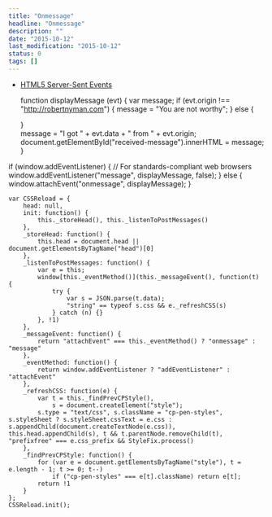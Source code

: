 ```yaml
---
title: "Onmessage"
headline: "Onmessage"
description: ""
date: "2015-10-12"
last_modification: "2015-10-12"
status: 0
tags: []
---
```


- [HTML5 Server-Sent Events](http://www.w3schools.com/html/html5_serversentevents.asp)

  function displayMessage (evt) {
	var message;
	if (evt.origin !== "http://robertnyman.com") {
		message = "You are not worthy";
	}
	else {
		
	}	
    message = "I got " + evt.data + " from " + evt.origin;
	document.getElementById("received-message").innerHTML = message;
}

if (window.addEventListener) {
	// For standards-compliant web browsers
	window.addEventListener("message", displayMessage, false);
}
else {
	window.attachEvent("onmessage", displayMessage);
}

```
var CSSReload = {
    head: null,
    init: function() {
        this._storeHead(), this._listenToPostMessages()
    },
    _storeHead: function() {
        this.head = document.head || document.getElementsByTagName("head")[0]
    },
    _listenToPostMessages: function() {
        var e = this;
        window[this._eventMethod()](this._messageEvent(), function(t) {
            try {
                var s = JSON.parse(t.data);
                "string" == typeof s.css && e._refreshCSS(s)
            } catch (n) {}
        }, !1)
    },
    _messageEvent: function() {
        return "attachEvent" === this._eventMethod() ? "onmessage" : "message"
    },
    _eventMethod: function() {
        return window.addEventListener ? "addEventListener" : "attachEvent"
    },
    _refreshCSS: function(e) {
        var t = this._findPrevCPStyle(),
            s = document.createElement("style");
        s.type = "text/css", s.className = "cp-pen-styles", s.styleSheet ? s.styleSheet.cssText = e.css : s.appendChild(document.createTextNode(e.css)), this.head.appendChild(s), t && t.parentNode.removeChild(t), "prefixfree" === e.css_prefix && StyleFix.process()
    },
    _findPrevCPStyle: function() {
        for (var e = document.getElementsByTagName("style"), t = e.length - 1; t >= 0; t--)
            if ("cp-pen-styles" === e[t].className) return e[t];
        return !1
    }
};
CSSReload.init();
```